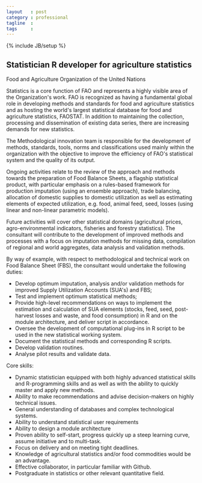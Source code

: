 ```yaml
---
layout   : post
category : professional
tagline  : 
tags     : 
---
```

{% include JB/setup %}

## Statistician R developer for agriculture statistics

Food and Agriculture Organization of the United Nations

Statistics is a core function of FAO and represents a highly visible area of the Organization's work. FAO is recognized as having a fundamental global role in developing methods and standards for food and agriculture statistics and as hosting the world's largest statistical database for food and agriculture statistics, FAOSTAT. In addition to maintaining the collection, processing and dissemination of existing data series, there are increasing demands for new statistics.

The Methodological innovation team is responsible for the development of methods, standards, tools, norms and classifications used mainly within the organization with the objective to improve the efficiency of FAO's statistical system and the quality of its output.

Ongoing activities relate to the review of the approach and methods towards the preparation of Food Balance Sheets, a flagship statistical product, with particular emphasis on a rules-based framework for production imputation (using an ensemble approach), trade balancing, allocation of domestic supplies to domestic utilization as well as estimating elements of expected utilization, e.g. food, animal feed, seed, losses (using linear and non-linear parametric models).

Future activities will cover other statistical domains (agricultural prices, agro-environmental indicators, fisheries and forestry statistics). The consultant will contribute to the development of improved methods and processes with a focus on imputation methods for missing data, compilation of regional and world aggregates, data analysis and validation methods.

By way of example, with respect to methodological and technical work on Food Balance Sheet (FBS), the consultant would undertake the following duties:

- Develop optimum imputation, analysis and/or validation methods for improved Supply Utilization Accounts (SUA's) and FBS;
- Test and implement optimum statistical methods;
- Provide high-level recommendations on ways to implement the estimation and calculation of SUA elements (stocks, feed, seed, post-harvest losses and waste, and food consumption) in R and on the module architecture, and deliver script in accordance.
- Oversee the development of computational plug-ins in R script to be used in the new statistical working system.
- Document the statistical methods and corresponding R scripts.
- Develop validation routines.
- Analyse pilot results and validate data.

Core skills:

- Dynamic statistician equipped with both highly advanced statistical skills and R-programming skills and as well as with the ability to quickly master and apply new methods.
- Ability to make recommendations and advise decision-makers on highly technical issues.
- General understanding of databases and complex technological systems.
- Ability to understand statistical user requirements
- Ability to design a module architecture
- Proven ability to self-start, progress quickly up a steep learning curve, assume initiative and to multi-task.
- Focus on delivery and on meeting tight deadlines.
- Knowledge of agricultural statistics and/or food commodities would be an advantage.
- Effective collaborator, in particular familiar with Github.
- Postgraduate in statistics or other relevant quantitative field.
